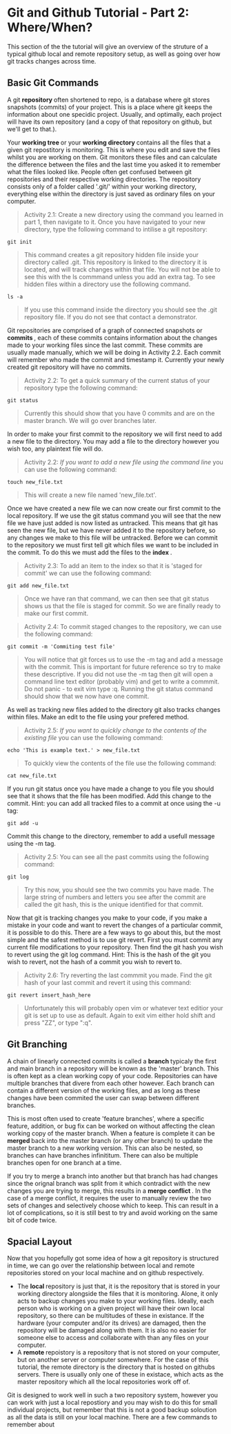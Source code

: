 <h1> Git and Github Tutorial - Part 2: Where/When? </h1>

This section of the the tutorial will give an overview of the struture of a typical github local and remote repository setup, as well as going over how git tracks changes across time.

<h2> Basic Git Commands </h2>

A git <b> repository </b> often shortened to repo, is a database where git stores snapshots (commits) of your project. This is a place where git keeps the information about one specidic project. Usually, and optimally, each project will have its own repository (and a copy of that repository on github, but we'll get to that.).

Your <b> working tree </b> or your <b> working directory </b> contains all the files that a given git repostitory is monitoring. This is where you edit and save the files whilst you are working on them. Git monitors these files and can calculate the difference between the files and the last time you asked it to remember what the files looked like. People often get confused between git repositories and their respective working directories. The repository consists only of a folder called '.git/' within your working directory, everything else within the directory is just saved as ordinary files on your computer.

> Activity 2.1: Create a new directory using the command you learned in part 1, then navigate to it. Once you have navigated to your new directory, type the following command to intilise a git repository:

    git init

> This command creates a git repository hidden file inside your directory called .git. This repository is linked to the directory it is located, and will track changes within that file. You will not be able to see this with the ls commmand unless you add an extra tag. To see hidden files within a directory use the following command.

    ls -a
    
> If you use this command inside the directory you should see the .git repository file. If you do not see that contact a demonstrator.

Git repositories are comprised of a graph of connected snapshots or <b> commits </b>, each of these commits contains information about the changes made to your working files since the last commit. These commits are usually made manually, which we will be doing in Activity 2.2. Each commit will remember who made the commit and timestamp it. Currently your newly created git repository will have no commits.

> Activity 2.2: To get a quick summary of the current status of your repository type the following command:

    git status
    
> Currently this should show that you have 0 commits and are on the master branch. We will go over branches later. 
 
In order to make your first commit to the repository we will first need to add a new file to the directory. You may add a file to the directory however you wish too, any plaintext file will do. 

> Activity 2.2: *If you want to add a new file using the command line* you can use the following command:

    touch new_file.txt
    
> This will create a new file named 'new_file.txt'.

Once we have created a new file we can now create our first commit to the local repository. If we use the git status command you will see that the new file we have just added is now listed as untracked. This means that git has seen the new file, but we have never added it to the repository before, so any changes we make to this file will be untracked. Before we can commit to the repository we must first tell git which files we want to be included in the commit. To do this we must add the files to the <b> index </b>.

> Activity 2.3: To add an item to the index so that it is 'staged for commit' we can use the following command:

    git add new_file.txt
    
> Once we have ran that command, we can then see that git status shows us that the file is staged for commit. So we are finally ready to make our first commit.

> Activity 2.4: To commit staged changes to the repository, we can use the following command:

    git commit -m 'Commiting test file'
    
> You will notice that git forces us to use the -m tag and add a message with the commit. This is important for future reference so try to make these descriptive. If you did not use the -m tag then git will open a command line text editor (probably vim) and get to write a commmit. Do not panic - to exit vim type :q. Running the git status command should show that we now have one commit.

As well as tracking new files added to the directory git also tracks changes within files. Make an edit to the file using your prefered method. 

> Activity 2.5: *If you want to quickly change to the contents of the existing file* you can use the following command:

    echo 'This is example text.' > new_file.txt
    
> To quickly view the contents of the file use the following command:

    cat new_file.txt
    
If you run git status once you have made a change to you file you should see that it shows that the file has been modified. Add this change to the commit. Hint: you can add all tracked files to a commit at once using the -u tag:

    git add -u
    
Commit this change to the directory, remember to add a usefull message using the -m tag. 

> Activity 2.5: You can see all the past commits using the following command:

    git log
    
> Try this now, you should see the two commits you have made. The large string of numbers and letters you see after the commit are called the git hash, this is the unique identified for that commit.

Now that git is tracking changes you make to your code, if you make a mistake in your code and want to revert the changes of a particular commit, it is possible to do this. There are a few ways to go about this, but the most simple and the safest method is to use git revert. First you must commit any current file modifications to your repository. Then find the git hash you wish to revert using the git log command. Hint: This is the hash of the git you wish to revert, not the hash of a commit you wish to revert to.

>  Activity 2.6: Try reverting the last commmit you made. Find the git hash of your last commit and revert it using this command:

    git revert insert_hash_here
 
> Unfortunately this will probably open vim or whatever text editior your git is set up to use as default. Again to exit vim either hold shift and press "ZZ", or type ":q".

<h2> Git Branching </h2>

A chain of linearly connected commits is called a <b> branch </b> typicaly the first and main branch in a repository will be known as the 'master' branch. This is often kept as a clean working copy of your code. Repositories can have multiple branches that divere from each other however. Each branch can contain a different version of the working files, and as long as these changes have been commited the user can swap between different branches.

This is most often used to create 'feature branches', where a specific feature, addition, or bug fix can be worked on without affecting the clean working copy of the master branch. When a feature is complete it can be <b> merged </b> back into the master branch (or any other branch) to update the master branch to a new working version. This can also be nested, so branches can have branches infinititum. There can also be multiple branches open for one branch at a time.

If you try to merge a branch into another but that branch has had changes since the orignal branch was split from it which contradict with the new changes you are trying to merge, this results in a <b> merge conflict </b>. In the case of a merge conflict, it requires the user to manually review the two sets of changes and selectively choose which to keep. This can result in a lot of complications, so it is still best to try and avoid working on the same bit of code twice.

<h2> Spacial Layout </h2>

Now that you hopefully got some idea of how a git repository is structured in time, we can go over the relationship between local and remote repositories stored on your local machine and on github respectively.

* The <b> local </b> repository is just that, it is the repository that is stored in your working directory alongside the files that it is monitoring. Alone, it only acts to backup changes you make to your working files. Ideally, each person who is working on a given project will have their own local repository, so there can be multitudes of these in existance. If the hardware (your computer and/or its drives) are damaged, then the repository will be damaged along with them. It is also no easier for someone else to access and collaborate with than any files on your computer.
* A <b> remote </b> repoistory is a repository that is not stored on your computer, but on another server or computer somewhere. For the case of this tutorial, the remote directory is the directory that is hosted on githubs servers. There is usually only one of these in existace, which acts as the master repository which all the local repositories work off of.

Git is designed to work well in such a two repository system, however you can work with just a local repostiory and you may wish to do this for small individual projects, but remember that this is not a good backup soloution as all the data is still on your local machine. There are a few commands to remember about

